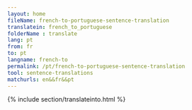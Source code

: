```yaml
---
layout: home
fileName: french-to-portuguese-sentence-translation
translatein: french_to_portuguese
folderName : translate
lang: pt
from: fr
to: pt
langname: french-to
permalink: /pt/french-to-portuguese-sentence-translation
tool: sentence-translations
matchurls: en&&fr&&pt
---
```

{% include section/translateinto.html %}
